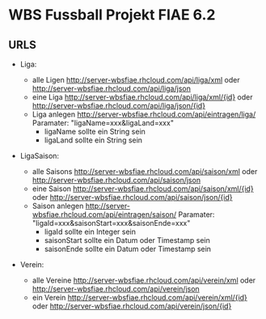 # WBS Fussball Projekt FIAE 6.2

## URLS

- Liga:
  - alle Ligen http://server-wbsfiae.rhcloud.com/api/liga/xml oder http://server-wbsfiae.rhcloud.com/api/liga/json
  - eine Liga http://server-wbsfiae.rhcloud.com/api/liga/xml/{id} oder http://server-wbsfiae.rhcloud.com/api/liga/json/{id}
  - Liga anlegen http://server-wbsfiae.rhcloud.com/api/eintragen/liga/ Paramater: "ligaName=xxx&ligaLand=xxx"
    - ligaName sollte ein String sein
    - ligaLand sollte ein String sein

- LigaSaison:
  - alle Saisons http://server-wbsfiae.rhcloud.com/api/saison/xml oder http://server-wbsfiae.rhcloud.com/api/saison/json
  - eine Saison http://server-wbsfiae.rhcloud.com/api/saison/xml/{id} oder http://server-wbsfiae.rhcloud.com/api/saison/json/{id}
  - Saison anlegen http://server-wbsfiae.rhcloud.com/api/eintragen/saison/ Paramater: "ligaId=xxx&saisonStart=xxx&saisonEnde=xxx"
    - ligaId sollte ein Integer sein
    - saisonStart sollte ein Datum oder Timestamp sein
    - saisonEnde sollte ein Datum oder Timestamp sein

- Verein:
  - alle Vereine http://server-wbsfiae.rhcloud.com/api/verein/xml oder http://server-wbsfiae.rhcloud.com/api/verein/json
  - ein Verein http://server-wbsfiae.rhcloud.com/api/verein/xml/{id} oder http://server-wbsfiae.rhcloud.com/api/verein/json/{id}
